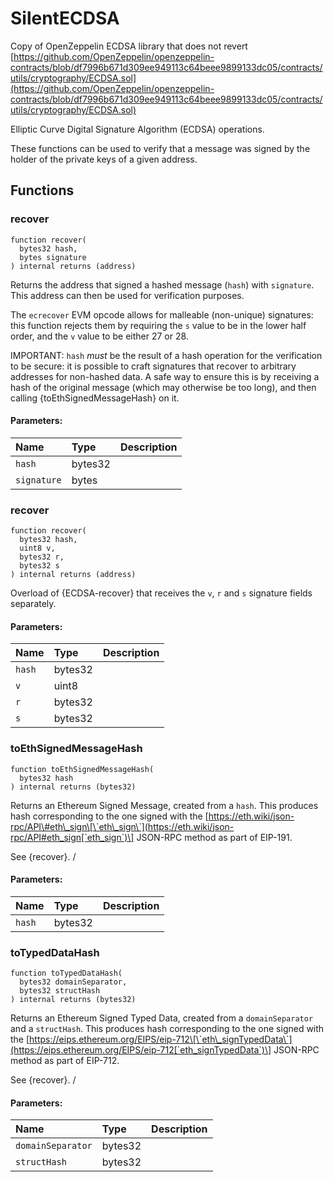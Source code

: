 # SilentECDSA

Copy of OpenZeppelin ECDSA library that does not revert [https://github.com/OpenZeppelin/openzeppelin-contracts/blob/df7996b671d309ee949113c64beee9899133dc05/contracts/utils/cryptography/ECDSA.sol](https://github.com/OpenZeppelin/openzeppelin-contracts/blob/df7996b671d309ee949113c64beee9899133dc05/contracts/utils/cryptography/ECDSA.sol)

Elliptic Curve Digital Signature Algorithm \(ECDSA\) operations.

These functions can be used to verify that a message was signed by the holder of the private keys of a given address.

## Functions

### recover

```text
function recover(
  bytes32 hash,
  bytes signature
) internal returns (address)
```

Returns the address that signed a hashed message \(`hash`\) with `signature`. This address can then be used for verification purposes.

The `ecrecover` EVM opcode allows for malleable \(non-unique\) signatures: this function rejects them by requiring the `s` value to be in the lower half order, and the `v` value to be either 27 or 28.

IMPORTANT: `hash` _must_ be the result of a hash operation for the verification to be secure: it is possible to craft signatures that recover to arbitrary addresses for non-hashed data. A safe way to ensure this is by receiving a hash of the original message \(which may otherwise be too long\), and then calling {toEthSignedMessageHash} on it.

#### Parameters:

| Name | Type | Description |
| :--- | :--- | :--- |
| `hash` | bytes32 |  |
| `signature` | bytes |  |

### recover

```text
function recover(
  bytes32 hash,
  uint8 v,
  bytes32 r,
  bytes32 s
) internal returns (address)
```

Overload of {ECDSA-recover} that receives the `v`, `r` and `s` signature fields separately.

#### Parameters:

| Name | Type | Description |
| :--- | :--- | :--- |
| `hash` | bytes32 |  |
| `v` | uint8 |  |
| `r` | bytes32 |  |
| `s` | bytes32 |  |

### toEthSignedMessageHash

```text
function toEthSignedMessageHash(
  bytes32 hash
) internal returns (bytes32)
```

Returns an Ethereum Signed Message, created from a `hash`. This produces hash corresponding to the one signed with the [https://eth.wiki/json-rpc/API\#eth\_sign\[\`eth\_sign\`](https://eth.wiki/json-rpc/API#eth_sign[`eth_sign`)\] JSON-RPC method as part of EIP-191.

See {recover}. /

#### Parameters:

| Name | Type | Description |
| :--- | :--- | :--- |
| `hash` | bytes32 |  |

### toTypedDataHash

```text
function toTypedDataHash(
  bytes32 domainSeparator,
  bytes32 structHash
) internal returns (bytes32)
```

Returns an Ethereum Signed Typed Data, created from a `domainSeparator` and a `structHash`. This produces hash corresponding to the one signed with the [https://eips.ethereum.org/EIPS/eip-712\[\`eth\_signTypedData\`](https://eips.ethereum.org/EIPS/eip-712[`eth_signTypedData`)\] JSON-RPC method as part of EIP-712.

See {recover}. /

#### Parameters:

| Name | Type | Description |
| :--- | :--- | :--- |
| `domainSeparator` | bytes32 |  |
| `structHash` | bytes32 |  |

